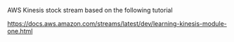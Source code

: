 AWS Kinesis stock stream based on the following tutorial

https://docs.aws.amazon.com/streams/latest/dev/learning-kinesis-module-one.html
